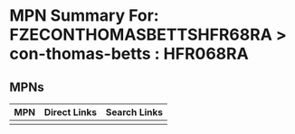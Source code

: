 



# MPN Summary For: FZECONTHOMASBETTSHFR68RA > con-thomas-betts : HFR068RA

## MPNs
  

|MPN|Direct Links|Search Links|
| :--- | :--- | :--- |
||||
